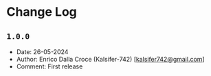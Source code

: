 # Change Log

## `1.0.0`

- Date: 26-05-2024
- Author: Enrico Dalla Croce (Kalsifer-742) [kalsifer742@gmail.com]
- Comment: First release

